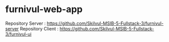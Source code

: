 # furnivul-web-app
Repository Server : https://github.com/Skilvul-MSIB-5-Fullstack-3/furnivul-server
Repository Client : https://github.com/Skilvul-MSIB-5-Fullstack-3/furnivul-ui
